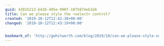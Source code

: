 ```yaml
---
guid: 42015213-b426-495e-990f-1875874eb1b6
title: Can we please style the <select> control?
created: '2019-10-12T12:42:30+00:00'
changed: '2019-10-12T12:43:19+00:00'


bookmark_of: 'http://gwhitworth.com/blog/2019/10/can-we-please-style-select/'
---
```


